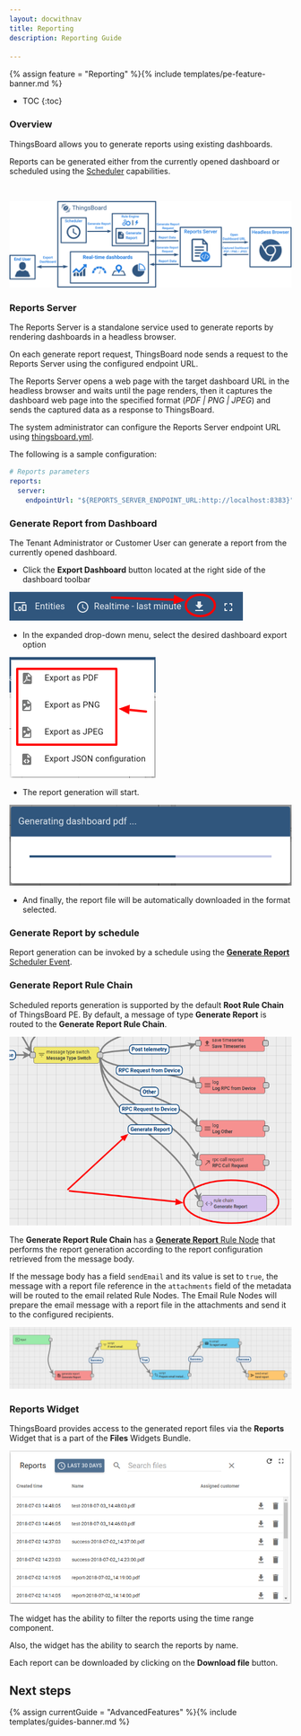 ```yaml
---
layout: docwithnav
title: Reporting
description: Reporting Guide 

---
```


{% assign feature = "Reporting" %}{% include templates/pe-feature-banner.md %}

* TOC
{:toc}

### Overview

ThingsBoard allows you to generate reports using existing dashboards.

Reports can be generated either from the currently opened dashboard or scheduled using the [Scheduler](/docs/user-guide/scheduler/#generate-report) capabilities.

<br/>

![image](/images/user-guide/reporting.svg)

### Reports Server

The Reports Server is a standalone service used to generate reports by rendering dashboards in a headless browser.

On each generate report request, ThingsBoard node sends a request to the Reports Server using the configured endpoint URL.

The Reports Server opens a web page with the target dashboard URL in the headless browser and waits until the page renders,
then it captures the dashboard web page into the specified format (*PDF \| PNG \| JPEG*) and sends the captured data as a response to ThingsBoard.

The system administrator can configure the Reports Server endpoint URL using [thingsboard.yml](/docs/user-guide/install/config/).

The following is a sample configuration:

```yaml
# Reports parameters
reports:
  server:
    endpointUrl: "${REPORTS_SERVER_ENDPOINT_URL:http://localhost:8383}"
```

### Generate Report from Dashboard

The Tenant Administrator or Customer User can generate a report from the currently opened dashboard.

- Click the **Export Dashboard** button located at the right side of the dashboard toolbar

![image](/images/user-guide/ui/reporting-export-dashboard-button.png)

- In the expanded drop-down menu, select the desired dashboard export option

![image](/images/user-guide/ui/reporting-export-dashboard-options.png)

- The report generation will start.

![image](/images/user-guide/ui/reporting-export-dashboard-progress.png)

- And finally, the report file will be automatically downloaded in the format selected.

### Generate Report by schedule

Report generation can be invoked by a schedule using the [**Generate Report** Scheduler Event](/docs/user-guide/scheduler/#generate-report).

### Generate Report Rule Chain

Scheduled reports generation is supported by the default **Root Rule Chain** of ThingsBoard PE.
By default, a message of type **Generate Report** is routed to the **Generate Report Rule Chain**.

![image](/images/user-guide/ui/reporting-pe-root-rule-chain-switch.png)

The **Generate Report Rule Chain** has a [**Generate Report** Rule Node](/docs/user-guide/rule-engine-2-0/pe/action-nodes/#generate-report-node)
that performs the report generation according to the report configuration retrieved from the message body.

If the message body has a field ```sendEmail``` and its value is set to ```true```,
the message with a report file reference in the ```attachments``` field of the metadata will be routed to the email related Rule Nodes.
The Email Rule Nodes will prepare the email message with a report file in the attachments and send it to the configured recipients.

![image](/images/user-guide/ui/reporting-generate-report-rule-chain.png)

### Reports Widget

ThingsBoard provides access to the generated report files via the **Reports** Widget that is a part of the **Files** Widgets Bundle.

![image](/images/user-guide/ui/reporting-reports-widget.png)
 
The widget has the ability to filter the reports using the time range component.

Also, the widget has the ability to search the reports by name.

Each report can be downloaded by clicking on the **Download file** button.


## Next steps

{% assign currentGuide = "AdvancedFeatures" %}{% include templates/guides-banner.md %}

<br/>
<br/>